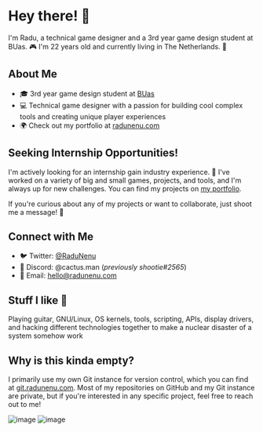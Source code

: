 # Hey there! 👋

I'm Radu, a technical game designer and a 3rd year game design student at BUas. 🎮 I'm 22 years old and currently living in The Netherlands. 🌷

## About Me

- 🎓 3rd year game design student at [BUas](https://github.com/BredaUniversityGames)
- 💻 Technical game designer with a passion for building cool complex tools and creating unique player experiences
- 🌍 Check out my portfolio at [radunenu.com](https://radunenu.com)

## Seeking Internship Opportunities!

I'm actively looking for an internship gain industry experience. 🚀 I've worked on a variety of big and small games, projects, and tools, and I'm always up for new challenges. You can find my projects on [my portfolio](https://radunenu.com).

If you're curious about any of my projects or want to collaborate, just shoot me a message! 💬

## Connect with Me

- 🐦 Twitter: [@RaduNenu](https://twitter.com/RaduNenu)
- 💬 Discord: @cactus.man (_previously shootie#2565_)
- 📧 Email: hello@radunenu.com

## Stuff I like 🎸
Playing guitar, GNU/Linux, OS kernels, tools, scripting, APIs, display drivers, and hacking different technologies together to make a nuclear disaster of a system somehow work

## Why is this kinda empty?

I primarily use my own Git instance for version control, which you can find at [git.radunenu.com](https://git.radunenu.com). Most of my repositories on GitHub and my Git instance are private, but if you're interested in any specific project, feel free to reach out to me!

![image](https://github.com/shootie22/shootie22/assets/39218788/f2f596d2-f664-486e-bb0f-fb24cbccc038) ![image](https://github.com/shootie22/shootie22/assets/39218788/616c7d14-e9de-4a07-8a3d-6f7f186aee9a)
